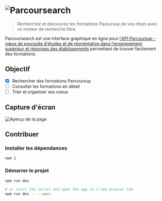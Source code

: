 # ![Parcoursearch](https://github.com/ecnivtwelve/parcoursearch/assets/32978709/3fecedf9-95a9-4bab-ac4f-e7a2c0b0c930)
> Recherchez et découvrez les formations Paroursup de vos rêves avec un moteur de recherche libre.

Parcoursearch est une interface graphique en ligne pour [l'API Parcoursup - vœux de poursuite d'études et de réorientation dans l'enseignement supérieur et réponses des établissements](https://data.enseignementsup-recherche.gouv.fr/explore/dataset/fr-esr-parcoursup/information/) permettant de trouver facilement des formations.

## Objectif
- [x] Rechercher des formations Parcoursup
- [ ] Consulter les formations en détail
- [ ] Trier et organiser ses voeux

## Capture d'écran
![Aperçu de la page](https://github.com/ecnivtwelve/Parcoursearch/assets/32978709/0cc6bce1-3d52-43d0-8620-bc93b5e5b69e)

## Contribuer

### Installer les dépendances
```bash
npm i
```

### Démarrer le projet

```bash
npm run dev

# or start the server and open the app in a new browser tab
npm run dev -- --open
```
